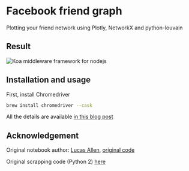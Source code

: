 # Facebook friend graph
Plotting your friend network using Plotly, NetworkX and python-louvain

## Result
<img src="./result.png" alt="Koa middleware framework for nodejs"/>

## Installation and usage

First, install Chromedriver

```bash
brew install chromedriver --cask
```

All the details are available [in this blog post](https://ndres.me/post/friend-graph-tutorial/)

## Acknowledgement

Original notebook author: [Lucas Allen](https://twitter.com/lucasallenio), [original code](https://github.com/lgallen/twitter-graph)

Original scrapping code (Python 2) [here](https://github.com/giladravid/FacebookFOF)
